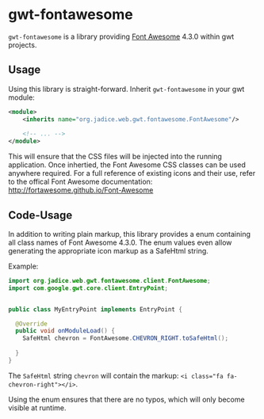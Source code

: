 # gwt-fontawesome

`gwt-fontawesome` is a library providing [Font Awesome](http://fortawesome.github.io/Font-Awesome) 4.3.0 within gwt projects.

## Usage

Using this library is straight-forward. Inherit `gwt-fontawesome` in your gwt module:

```xml
<module>
    <inherits name="org.jadice.web.gwt.fontawesome.FontAwesome"/>
    
    <!-- ... -->
</module>
```

This will ensure that the CSS files will be injected into the running application.
Once inhertied, the Font Awesome CSS classes can be used anywhere required. For a full reference of existing icons and their use, refer to the offical Font Awesome documentation: http://fortawesome.github.io/Font-Awesome

## Code-Usage

In addition to writing plain markup, this library provides a enum containing all class names of Font Awesome 4.3.0. The enum values even allow generating the appropriate icon markup as a SafeHtml string.

Example:

```java
import org.jadice.web.gwt.fontawesome.client.FontAwesome;
import com.google.gwt.core.client.EntryPoint;


public class MyEntryPoint implements EntryPoint {

  @Override
  public void onModuleLoad() {
    SafeHtml chevron = FontAwesome.CHEVRON_RIGHT.toSafeHtml();
        
  }
}
```

The `SafeHtml` string `chevron` will contain the markup: `<i class="fa fa-chevron-right"></i>`.

Using the enum ensures that there are no typos, which will only become visible at runtime.